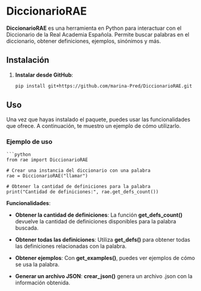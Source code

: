 # DiccionarioRAE

**DiccionarioRAE** es una herramienta en Python para interactuar con el Diccionario de la Real Academia Española. Permite buscar palabras en el diccionario, obtener definiciones, ejemplos, sinónimos y más.

## Instalación

1. **Instalar desde GitHub**:

   ```bash
   pip install git+https://github.com/marina-Pred/DiccionarioRAE.git

## Uso
Una vez que hayas instalado el paquete, puedes usar las funcionalidades que ofrece. A continuación, te muestro un ejemplo de cómo utilizarlo.

### Ejemplo de uso

	```python
	from rae import DiccionarioRAE

	# Crear una instancia del diccionario con una palabra
	rae = DiccionarioRAE("llamar")

	# Obtener la cantidad de definiciones para la palabra
	print("Cantidad de definiciones:", rae.get_defs_count())

**Funcionalidades**:

  - **Obtener la cantidad de definiciones**:
    La función **get_defs_count()** devuelve la cantidad de definiciones disponibles para la palabra buscada.

  - **Obtener todas las definiciones**:
    Utiliza **get_defs()** para obtener todas las definiciones relacionadas con la palabra.

  - **Obtener ejemplos**:
    Con **get_examples()**, puedes ver ejemplos de cómo se usa la palabra.

  - **Generar un archivo JSON**:
    **crear_json()** genera un archivo .json con la información obtenida.
